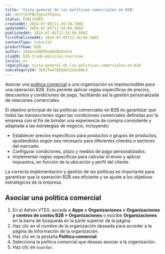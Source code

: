 ```yaml
---
title: 'Vista general de las políticas comerciales en B2B'
id: sKrYjDJPBChgIxzYFpUvu
status: PUBLISHED
createdAt: 2024-07-05T11:20:38.780Z
updatedAt: 2024-07-05T11:34:04.566Z
publishedAt: 2024-07-05T11:34:04.566Z
firstPublishedAt: 2024-07-05T11:34:04.566Z
contentType: tutorial
productTeam: B2B
author: 2AhArvGNSPKwUAd8GOz0iU
slugEN: b2b-trade-policies-overview
locale: es
legacySlug: vista-general-de-las-politicas-comerciales-en-b2b
subcategoryId: 3b0iTwoSQZq9m3Z2ezbWLd
---
```


Asociar una [política comercial](/es/tutorial/como-funciona-uma-politica-comercial--6Xef8PZiFm40kg2STrMkMV) a una organización es imprescindible para una operación B2B. Esto permite aplicar reglas específicas de precios, descuentos y condiciones de pago, facilitando así la gestión personalizada de relaciones comerciales.

El objetivo principal de las políticas comerciales en B2B es garantizar que todas las transacciones sigan las condiciones comerciales definidas por la empresa con el fin de brindar una experiencia de compra consistente y adaptada a las estrategias de negocio, incluyendo:
- Establecer precios específicos para productos o grupos de productos, ajustándolos según sea necesario para diferentes clientes o sectores del mercado.
- Configurar condiciones, plazo y medios de pago personalizados.
- Implementar reglas específicas para calcular el envío y aplicar impuestos, en función de la ubicación y perfil del cliente.

La correcta implementación y gestión de las políticas es importante para garantizar que la operación B2B sea eficiente y se ajuste a los objetivos estratégicos de la empresa.

## Asociar una política comercial
1. En el Admin VTEX, accede a **Apps > Organizaciones > Organizaciones y centros de costos B2B > Organizaciones** o escribe **Organizaciones** en la barra de búsqueda en la parte superior de la página.
2. Haz clic en el nombre de la organización deseada para acceder a la página de Información de la organización.
3. Haz clic en la pestaña **Política comercial**.
4. Selecciona la política comercial que deseas asociar a la organización.
5. Haz clic en `Guardar`.

